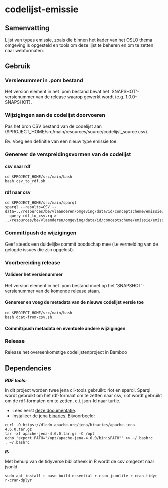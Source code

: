 # codelijst-emissie

## Samenvatting
Lijst van types emissie, zoals die binnen het kader van het OSLO thema omgeving is opgesteld en tools om deze lijst te beheren en om te zetten naar webformaten.


## Gebruik

### Versienummer in .pom bestand
Het version element in het .pom bestand bevat het 'SNAPSHOT'-versienummer van de release waarop gewerkt wordt (e.g. 1.0.0-SNAPSHOT).
### Wijzigingen aan de codelijst doorvoeren
Pas het bron CSV bestand van de codelijst aan ($PROJECT_HOME/src/main/resources/source/codelijst_source.csv).

Bv. Voeg een definitie van een nieuw type emissie toe.

### Genereer de verspreidingsvormen van de codelijst
#### csv naar rdf
```
cd $PROJECT_HOME/src/main/bash
bash csv_to_rdf.sh
```
#### rdf naar csv
```
cd $PROJECT_HOME/src/main/sparql
sparql --results=CSV --data=../resources/be/vlaanderen/omgeving/data/id/conceptscheme/emissie/emissie.ttl  --query rdf_to_csv.rq > ../resources/be/vlaanderen/omgeving/data/id/conceptscheme/emissie/emissie.csv
```
### Commit/push de wijzigingen
Geef steeds een duidelijke commit boodschap mee (i.e vermelding van de gelogde issues die zijn opgelost).

### Voorbereiding release
#### Valideer het versienummer
Het version element in het .pom bestand moet op het 'SNAPSHOT'-versienummer van de komende release staan.
#### Genereer en voeg de metadata van de nieuwe codelijst versie toe
```
cd $PROJECT_HOME/src/main/bash
bash dcat-from-csv.sh
```
#### Commit/push metadata en eventuele andere wijzigingen

### Release
Release het overeenkomstige codelijstenproject in Bamboo

## Dependencies

**_RDF tools:_**

In dit project worden twee jena cli-tools gebruikt: riot en sparql.
Sparql wordt gebruikt om het rdf-formaat om te zetten naar csv, riot wordt gebruikt om de rdf-formaten om te zetten, e.i. json-ld naar turtle.
- Lees eerst [deze documentatie](https://jena.apache.org/documentation/tools/index.html).
- Installeer de jena [binaries](https://dlcdn.apache.org/jena/binaries/).
Bijvoorbeeld:
```
curl -O https://dlcdn.apache.org/jena/binaries/apache-jena-4.6.0.tar.gz
tar -xf apache-jena-4.6.0.tar.gz -C /opt
echo 'export PATH="/opt/apache-jena-4.6.0/bin:$PATH"' >> ~/.bashrc
. ~/.bashrc
```

**_R:_**

Met behulp van de tidyverse bibliotheek in R wordt de csv omgezet naar jsonld.
```
sudo apt install r-base build-essential r-cran-jsonlite r-cran-tidyr r-cran-dplyr
```


